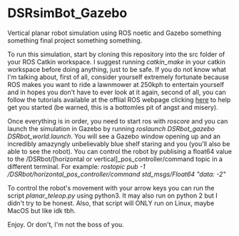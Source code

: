 # DSRsimBot_Gazebo
Vertical planar robot simulation using ROS noetic and Gazebo something something final project something something.

To run this simulation, start by cloning this repository into the src folder of your ROS Catkin workspace. I suggest running *catkin_make* in your catkin workspace before doing anything, just to be safe. If you do not know what I'm talking about, first of all, consider yourself extremely fortunate because ROS makes you want to ride a lawnmower at 250kph to entertain yourself and in hopes you don't have to ever look at it again, second of all, you can follow the tutorials available at the offiial ROS webpage clicking [here](http://wiki.ros.org/ROS/Tutorials) to help get you started (be warned, this is a bottomles pit of angst and misery).

Once everything is in order, you need to start ros with *roscore* and you can launch the simulation in Gazebo by running *roslaunch DSRbot_gazebo DSRbot_world.launch*. You will see a Gazebo window opening up and an incredibly amazyngly unbelievably blue shelf staring and you (you'll also be able to see the robot). You can control the robot by publising a float64 value to the /DSRbot/[horizontal or vertical]_pos_controller/command topic in a different terminal. For example: *rostopic pub -1 /DSRbot/horizontal_pos_controller/command std_msgs/Float64 "data: -2"*

To control the robot's movement with your arrow keys you can run the script *planar_teleop.py* using python3. It may also run on python 2 but I didn't try to be honest. Also, that script will ONLY run on Linux, maybe MacOS but like idk tbh.

Enjoy. Or don't, I'm not the boss of you.
